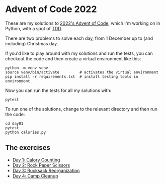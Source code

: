 # Advent of Code 2022

These are my solutions to [2022's Advent of Code], which I'm working on in Python, with a spot of [TDD].

There are two problems to solve each day, from 1 December up to (and including) Christmas day.

If you'd like to play around with my solutions and run the tests, you can checkout the code and then create a virtual environment like this:

    python -m venv venv
    source venv/bin/activate         # activates the virtual environment
    pip install -r requirements.txt  # install testing tools in environment

Now you can run the tests for all my solutions with:

    pytest

To run one of the solutions, change to the relevant directory and then run the code:

    cd day01
    pytest
    python calories.py

## The exercises

- [Day 1: Calory Counting](./day01)
- [Day 2: Rock Paper Scissors](./day02)
- [Day 3: Rucksack Reorganization](./day03)
- [Day 4: Camp Cleanup](./day04)

[2022's Advent of Code]: https://adventofcode.com/2022
[TDD]: https://www.agilealliance.org/glossary/tdd/
